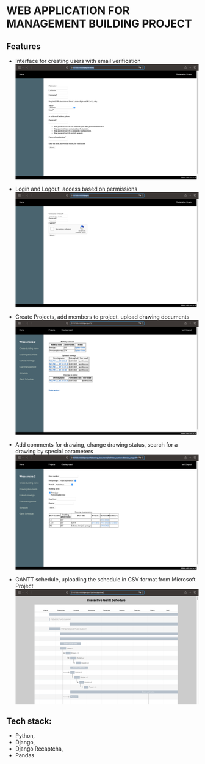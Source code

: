 # WEB APPLICATION FOR MANAGEMENT BUILDING PROJECT

## Features

* Interface for creating users with email verification
![img.png](img.png)

* Login and Logout, access based on permissions
![img_1.png](img_1.png)

* Create Projects, add members to project, upload drawing documents
![img_2.png](img_2.png)

* Add comments for drawing, change drawing status, search for a drawing by special parameters
![img_3.png](img_3.png)

* GANTT schedule, uploading the schedule in CSV format from Microsoft Project
![img_4.png](img_4.png)

## Tech stack: 
* Python, 
* Django, 
* Django Recaptcha, 
* Pandas
